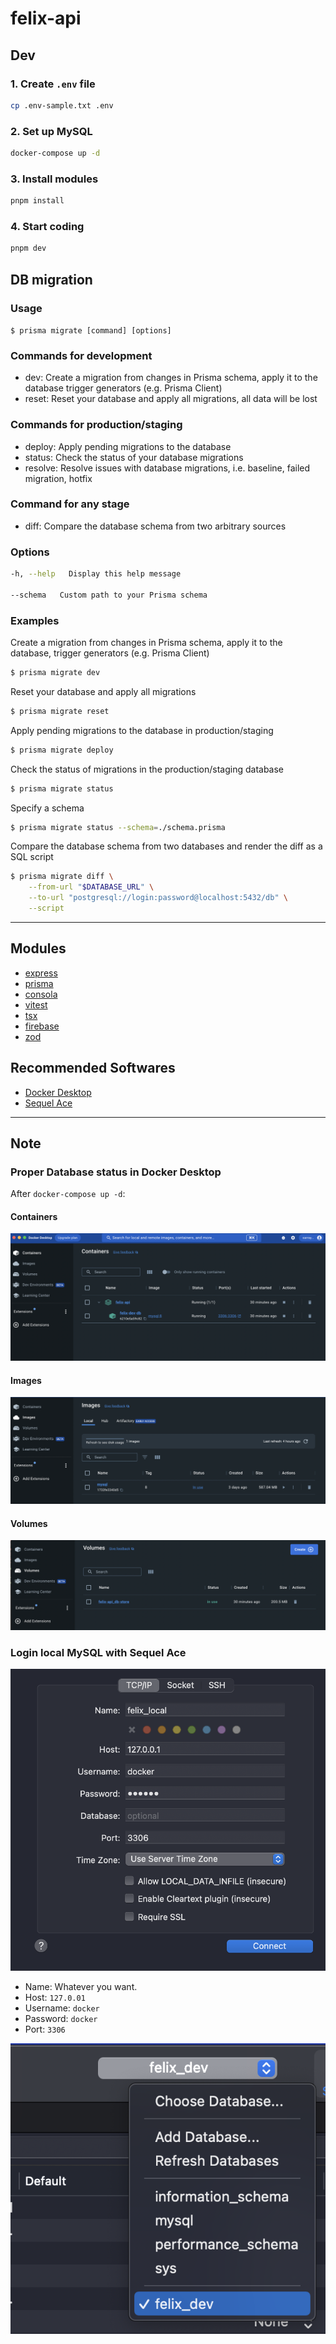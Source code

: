 # felix-api

## Dev

### 1. Create `.env` file

```.sh
cp .env-sample.txt .env
```

### 2. Set up MySQL

```.sh
docker-compose up -d
```

### 3. Install modules

```.sh
pnpm install
```

### 4. Start coding

```.sh
pnpm dev
```

## DB migration

### Usage

`$ prisma migrate [command] [options]`

### Commands for development

- dev: Create a migration from changes in Prisma schema, apply it to the database trigger generators (e.g. Prisma Client)
- reset: Reset your database and apply all migrations, all data will be lost

### Commands for production/staging

- deploy: Apply pending migrations to the database
- status: Check the status of your database migrations
- resolve: Resolve issues with database migrations, i.e. baseline, failed migration, hotfix

### Command for any stage

- diff: Compare the database schema from two arbitrary sources

### Options

```.sh
-h, --help   Display this help message

--schema   Custom path to your Prisma schema
```

### Examples

Create a migration from changes in Prisma schema, apply it to the database, trigger generators (e.g. Prisma Client)

```.sh
$ prisma migrate dev
```

Reset your database and apply all migrations

```.sh
$ prisma migrate reset
```

Apply pending migrations to the database in production/staging

```.sh
$ prisma migrate deploy
```

Check the status of migrations in the production/staging database

```.sh
$ prisma migrate status
```

Specify a schema

```.sh
$ prisma migrate status --schema=./schema.prisma
```

Compare the database schema from two databases and render the diff as a SQL script

```.sh
$ prisma migrate diff \
    --from-url "$DATABASE_URL" \
    --to-url "postgresql://login:password@localhost:5432/db" \
    --script
```

---

## Modules

- [express](https://expressjs.com/en/5x/api.html)
- [prisma](https://www.prisma.io/)
- [consola](https://github.com/unjs/consola)
- [vitest](https://vitest.dev/)
- [tsx](https://github.com/esbuild-kit/tsx)
- [firebase](https://github.com/firebase/firebase-js-sdk)
- [zod](https://zod.dev/)

## Recommended Softwares

- [Docker Desktop](https://docs.docker.com/desktop/install/mac-install/)
- [Sequel Ace](https://apps.apple.com/us/app/sequel-ace/id1518036000?mt=12)

---

## Note

### Proper Database status in Docker Desktop

After `docker-compose up -d`:

#### Containers

<img src="./docs/img/docker-status-container.png" />

#### Images

<img src="./docs/img/docker-status-images.png" />

#### Volumes

<img src="./docs/img/docker-status-volumes.png" />

### Login local MySQL with Sequel Ace

<img src="./docs/img/sequel-ace-login.png" />

- Name: Whatever you want.
- Host: `127.0.01`
- Username: `docker`
- Password: `docker`
- Port: `3306`

<img src="./docs/img/sequel-ace-table.png" />
